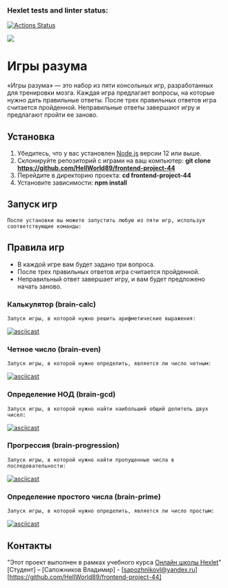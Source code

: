 ### Hexlet tests and linter status:
[![Actions Status](https://github.com/HellWorld89/frontend-project-44/actions/workflows/hexlet-check.yml/badge.svg)](https://github.com/HellWorld89/frontend-project-44/actions)

<a href="https://codeclimate.com/github/HellWorld89/frontend-project-44/maintainability"><img src="https://api.codeclimate.com/v1/badges/19e8b77564613c524891/maintainability" /></a>

# Игры разума

«Игры разума» — это набор из пяти консольных игр, разработанных для тренировки мозга. Каждая игра предлагает вопросы, на которые нужно дать правильные ответы. После трех правильных ответов игра считается пройденной. Неправильные ответы завершают игру и предлагают пройти ее заново.

## Установка

1. Убедитесь, что у вас установлен [Node.js](https://nodejs.org/)   версии 12 или выше.
2. Склонируйте репозиторий с играми на ваш компьютер:
   **git clone https://github.com/HellWorld89/frontend-project-44**
3. Перейдите в директорию проекта:
    **cd frontend-project-44**
4. Установите зависимости:
    **npm install**

## Запуск игр

    После установки вы можете запустить любую из пяти игр, используя соответствующие команды:

## Правила игр

- В каждой игре вам будет задано три вопроса.
- После трех правильных ответов игра считается пройденной.
- Неправильный ответ завершает игру, и вам будет предложено начать заново.

### Калькулятор (brain-calc)
    Запуск игры, в которой нужно решить арифметические выражения:

[![asciicast](https://asciinema.org/a/LegmQWYVNuD9LVJHcBvn6xbG0.svg)](https://asciinema.org/a/LegmQWYVNuD9LVJHcBvn6xbG0)

### Четное число (brain-even)
    Запуск игры, в которой нужно определить, является ли число четным:

[![asciicast](https://asciinema.org/a/NFUh6iG2eHjI2ZVSt1Sv3HYrK.svg)](https://asciinema.org/a/NFUh6iG2eHjI2ZVSt1Sv3HYrK)

### Определение НОД (brain-gcd)
    Запуск игры, в которой нужно найти наибольший общий делитель двух чисел:

[![asciicast](https://asciinema.org/a/fhU7dyCsSMkL3TGO4kF8zDKGl.svg)](https://asciinema.org/a/fhU7dyCsSMkL3TGO4kF8zDKGl)

### Прогрессия (brain-progression)
    Запуск игры, в которой нужно найти пропущенные числа в последовательности:

[![asciicast](https://asciinema.org/a/BKWeppTTLnkS5f6eSlTbTcqzv.svg)](https://asciinema.org/a/BKWeppTTLnkS5f6eSlTbTcqzv)

### Определение простого числа (brain-prime)
    Запуск игры, в которой нужно определить, является ли число простым:
[![asciicast](https://asciinema.org/a/24TNOWvywpgcfGJrM8Jdb2ipf.svg)](https://asciinema.org/a/24TNOWvywpgcfGJrM8Jdb2ipf)

## Контакты
"Этот проект выполнен в рамках учебного курса [Онлайн школы Hexlet](https://ru.hexlet.io/programs/frontend/projects/44)"
[Студент] – [Сапожников Владимир] - [sapozhnikovl@yandex.ru]
[https://github.com/HellWorld89/frontend-project-44]